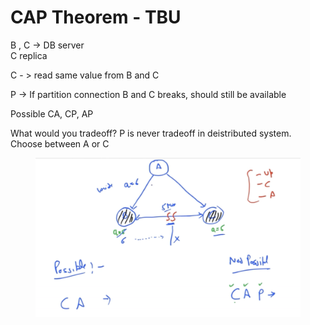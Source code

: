 # CAP Theorem - TBU

B , C -> DB server\
C replica

C - > read same value from B and C

P -> If partition connection B and C breaks, should still be available



Possible CA, CP, AP

What would you tradeoff? P is never tradeoff in deistributed system. Choose between A or C



<figure><img src="../../.gitbook/assets/image (1).png" alt="" width="563"><figcaption></figcaption></figure>
